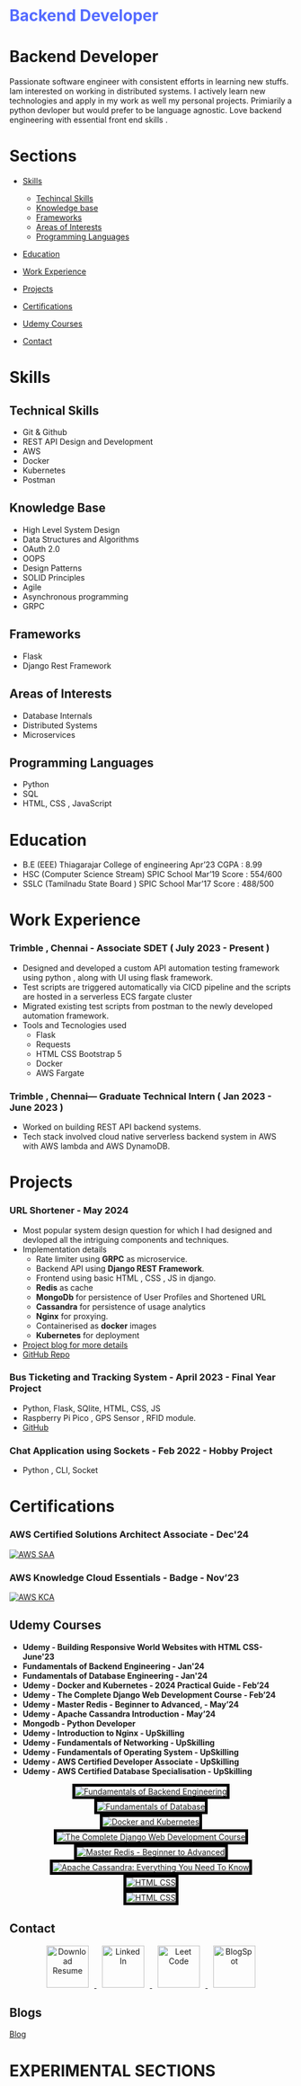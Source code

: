 <div>
<h1 style="color:#546bff">Backend Developer</h1>
</div>

# Backend Developer

Passionate software engineer with consistent efforts in learning new stuffs. Iam interested on working in distributed systems. I actively learn new technologies and apply in my work as well my personal projects. Primiarily a python devloper but would prefer to be language agnostic. Love backend engineering with essential front end skills . 

# Sections
- [Skills](#skills)
    - [Techincal Skills](#technical-skills)
    - [Knowledge base](#knowledge-base)
    - [Frameworks](#frameworks)
    - [Areas of Interests](#areas-of-interests)
    - [Programming Languages](#programming-languages)


- [Education](#education)
- [Work Experience](#work-experience)
- [Projects](#projects)
- [Certifications](#certifications)
- [Udemy Courses](#udemy-courses)
- [Contact](#contact)


# Skills
## Technical Skills
- Git & Github
- REST API Design and Development
- AWS
- Docker
- Kubernetes 
- Postman

## Knowledge Base
- High Level System Design
- Data Structures and Algorithms
- OAuth 2.0
- OOPS
- Design Patterns
- SOLID Principles
- Agile
- Asynchronous programming
- GRPC



## Frameworks
- Flask
- Django Rest Framework



## Areas of Interests
- Database Internals
- Distributed Systems
- Microservices



## Programming Languages
- Python
- SQL
- HTML, CSS , JavaScript



# Education
- B.E  (EEE)  Thiagarajar College of engineering  Apr’23  CGPA  : 8.99 
- HSC  (Computer Science Stream) SPIC School      Mar’19  Score : 554/600
- SSLC (Tamilnadu State Board ) SPIC School       Mar’17  Score : 488/500



# Work Experience

### **Trimble , Chennai - Associate SDET ( July 2023 - Present )**
- Designed and developed a custom API automation testing framework
using python , along with UI using flask framework.
- Test scripts are triggered automatically via CICD pipeline and the
scripts are hosted in a serverless ECS fargate cluster
- Migrated existing test scripts from postman to the newly developed
automation framework.
- Tools and Tecnologies used
    - Flask
    - Requests 
    - HTML CSS Bootstrap 5
    - Docker
    - AWS Fargate

### **Trimble , Chennai— Graduate Technical Intern ( Jan 2023 - June 2023 )**
- Worked on building REST API backend systems.
- Tech stack involved cloud native serverless backend system in AWS
with AWS lambda and AWS DynamoDB.



# Projects
### **URL Shortener - May 2024**
- Most popular system design question for which I had designed and devloped all the intriguing components and techniques.
- Implementation details 
    - Rate limiter using **GRPC** as microservice.
    - Backend API using **Django REST Framework**.
    - Frontend using basic HTML , CSS , JS in django.
    - **Redis** as cache
    - **MongoDb** for persistence of User Profiles and Shortened URL
    - **Cassandra** for persistence of usage analytics
    - **Nginx** for proxying.
    - Containerised as **docker** images 
    - **Kubernetes** for deployment
- [Project blog for more details ](sections/blogs/url_shortener.md)
- [GitHub Repo]()

### **Bus Ticketing and Tracking System - April 2023 - Final Year Project**
- Python, Flask, SQlite, HTML, CSS, JS
- Raspberry Pi Pico , GPS Sensor , RFID module.
- [GitHub]()

### **Chat Application using Sockets - Feb 2022 - Hobby Project**
- Python , CLI, Socket



# Certifications
### **AWS Certified Solutions Architect Associate - Dec'24**
[![AWS SAA](assets/aws/aws-kca.png)](https://www.credly.com/badges/584d1905-4e3d-491a-8a8c-19511ff33dd7/public_url)


### **AWS Knowledge Cloud Essentials - Badge - Nov’23**
[![AWS KCA](assets/aws/aws-saa.png)](https://www.credly.com/badges/af2837e6-e61b-487b-b0a4-00f0ab3524e3/public_url)



## Udemy Courses
<!-- #### [Udemy Courses](sections/pages/udemy.md) -->
- **Udemy - Building Responsive World Websites with HTML CSS- June'23**
- **Fundamentals of Backend Engineering - Jan'24**
- **Fundamentals of Database Engineering - Jan'24**
- **Udemy - Docker and Kubernetes - 2024 Practical Guide - Feb’24**
- **Udemy - The Complete Django Web Development Course - Feb’24**
- **Udemy - Master Redis - Beginner to Advanced, - May’24**
- **Udemy - Apache Cassandra Introduction - May’24**
- **Mongodb - Python Developer**
- **Udemy - Introduction to Nginx - UpSkilling**
- **Udemy - Fundamentals of Networking - UpSkilling**
- **Udemy - Fundamentals of Operating System - UpSkilling**
- **Udemy - AWS Certified Developer Associate - UpSkilling**
- **Udemy - AWS Certified Database Specialisation - UpSkilling**



<div style="text-align: center;">
    <a href="https://www.udemy.com/certificate/UC-0567325a-2cc9-492e-adac-1119dfaebdb7/"><img src="assets/udemy/fundamentals_of_backend.jpg" alt="Fundamentals of Backend Engineering" style="border: 5px solid black;"></a>
</div>

<div style="text-align: center;">
    <a href="https://www.udemy.com/certificate/UC-198cb049-8f83-4e9b-9062-8f5d70ef5f8a/"><img src="assets/udemy/fundamentals_of_database.jpg" alt="Fundamentals of Database" style="border: 5px solid black;"></a>
</div>

<div style="text-align: center;">
    <a href="https://www.udemy.com/certificate/UC-fff58b86-8ece-4f24-9a10-5683c9552890/"><img src="assets/udemy/docker_and_kubernetes.jpg" alt="Docker and Kubernetes" style="border: 5px solid black;"></a>
</div>

<div style="text-align: center;">
    <a href="https://udemy-certificate.s3.amazonaws.com/pdf/UC-316e9a9b-1811-4483-9696-af6144a08a32.pdf"><img src="assets/udemy/django.jpg" alt="The Complete Django Web Development Course" style="border: 5px solid black;"></a>
</div>

<div style="text-align: center;">
    <a href="https://www.udemy.com/certificate/UC-d505192a-61dc-4cb0-adf3-6f6347b3400d/"><img src="assets/udemy/redis.jpg" alt="Master Redis - Beginner to Advanced" style="border: 5px solid black;"></a>
</div>

<div style="text-align: center;">
    <a href="https://www.udemy.com/certificate/UC-aedcd303-6a49-453b-a04c-fda2251f08b3/"><img src="assets/udemy/cassandra.jpg" alt="Apache Cassandra: Everything You Need To Know" style="border: 5px solid black;"></a>
</div>

<div style="text-align: center;">
    <a href="https://www.udemy.com"><img src="assets/udemy/html_and_css.jpg" alt="HTML CSS" style="border: 5px solid black;"></a>
</div>

<div style="text-align: center;">
    <a href="https://www.udemy.com"><img src="assets/udemy/html_and_css.jpg" alt="HTML CSS" style="border: 5px solid black;"></a>
</div>





## Contact 

<div style="text-align: center;">
    <a href="assets/resume/resume.pdf">
        <img src="assets/images/cv.png" alt="Download Resume" style="width: 75px; height: 75px; display: inline-block; margin: 0 10px;">
    </a>
    <a href="https://www.linkedin.com/in/mohamed-kalandar-sulaiman/">
        <img src="assets/images/linkedin.png" alt="Linked In" style="width: 75px; height: 75px; display: inline-block; margin: 0 10px;">
    </a>
    <a href="https://leetcode.com/u/Mohamed_Sulaiman/">
        <img src="assets/images/leetcode.png" alt="Leet Code" style="width: 75px; height: 75px; display: inline-block; margin: 0 10px;">
    </a>
    <a href="https://mypersonalblog-mks.blogspot.com/">
        <img src="assets/images/blogspot.png" alt="BlogSpot" style="width: 75px; height: 75px; display: inline-block; margin: 0 10px;">
    </a>
</div>



## Blogs

[Blog](blogs/blog.md)




# EXPERIMENTAL SECTIONS
<!DOCTYPE html>
<html>
<head>
    <style>
        .container {
            display: flex;
            justify-content: center;
            align-items: center;
            height: 800px;
            position: relative;
        }
        .carousel {
            display: flex;
            overflow: hidden;
            width: 60%;
            border: 5px solid black;
            margin: auto;
        }
        .carousel img {
            flex-shrink: 0;
            min-width: 100%;
            transition: transform 0.5s ease;
            margin: 20px;
        }
        .button {
            position: absolute;
            top: 50%;
            transform: translateY(-50%);
            background-color: #ddd;
            border: none;
            padding: 10px;
            cursor: pointer;
        }
        .button-left {
            left: 10px;
        }
        .button-right {
            right: 10px;
        }
    </style>
</head>
<body>

<div class="container">
    <button class="button button-left" onclick="prevImage()">&#10094;</button>
    <div class="carousel" id="carousel">
        <a href="https://www.udemy.com/certificate/UC-0567325a-2cc9-492e-adac-1119dfaebdb7/">
            <img src="assets/udemy/fundamentals_of_backend.jpg" alt="Fundamentals of Backend Engineering">
        </a>
        <a href="https://www.udemy.com/certificate/UC-198cb049-8f83-4e9b-9062-8f5d70ef5f8a/">
            <img src="assets/udemy/fundamentals_of_database.jpg" alt="Fundamentals of Database">
        </a>
        <a href="https://www.udemy.com/certificate/UC-fff58b86-8ece-4f24-9a10-5683c9552890/">
            <img src="assets/udemy/docker_and_kubernetes.jpg" alt="Docker and Kubernetes">
        </a>
        <a href="https://udemy-certificate.s3.amazonaws.com/pdf/UC-316e9a9b-1811-4483-9696-af6144a08a32.pdf">
            <img src="assets/udemy/django.jpg" alt="The Complete Django Web Development Course">
        </a>
        <a href="https://www.udemy.com/certificate/UC-d505192a-61dc-4cb0-adf3-6f6347b3400d/">
            <img src="assets/udemy/redis.jpg" alt="Master Redis - Beginner to Advanced">
        </a>
        <a href="https://www.udemy.com/certificate/UC-aedcd303-6a49-453b-a04c-fda2251f08b3/">
            <img src="assets/udemy/cassandra.jpg" alt="Apache Cassandra: Everything You Need To Know">
        </a>
        <a href="https://www.udemy.com">
            <img src="assets/udemy/html_and_css.jpg" alt="HTML CSS">
        </a>
        <a href="https://www.udemy.com">
            <img src="assets/udemy/html_and_css.jpg" alt="HTML CSS">
        </a>
    </div>
    <button class="button button-right" onclick="nextImage()">&#10095;</button>
</div>

<script>
    let currentIndex = 0;

    function showImage(index) {
        const carousel = document.getElementById('carousel');
        const images = carousel.getElementsByTagName('a');
        const imageWidth = images[0].offsetWidth;
        carousel.style.transform = 'translateX(' + (-imageWidth * index) + 'px)';
    }

    function nextImage() {
        const carousel = document.getElementById('carousel');
        const images = carousel.getElementsByTagName('a');
        currentIndex = (currentIndex + 1) % images.length;
        showImage(currentIndex);
    }

    function prevImage() {
        const carousel = document.getElementById('carousel');
        const images = carousel.getElementsByTagName('a');
        currentIndex = (currentIndex - 1 + images.length) % images.length;
        showImage(currentIndex);
    }
</script>

</body>
</html>


